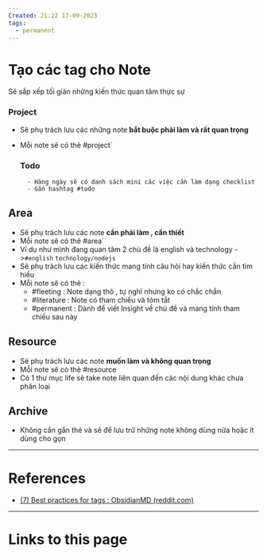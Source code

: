 ```yaml
---
Created: 21:22 17-09-2023
tags:
  - permanent
---
```


# Tạo các tag cho Note

Sẽ sắp xếp tối giản những kiến thức quan tâm thực sự
### Project
- Sẽ phụ trách lưu các những note **bắt buộc phải làm và rất quan trọng** 
- Mỗi note sẽ có thẻ #project`

	 ### Todo
		- Hàng ngày sẽ có danh sách mini các việc cần làm dạng checklist
		- Gắn hashtag #todo 

## Area
- Sẽ phụ trách lưu các note **cần phải làm , cần thiết**
- Mỗi note sẽ có thẻ #area`
- Ví dụ như mình đang quan tâm 2 chủ  đề là english và technology ->`#english` `technology/nodejs`
- Sẽ phụ trách lưu các kiến thức mang tính câu hỏi hay kiến thức cần tìm hiểu 
- Mỗi note sẽ có thẻ :
	- #fleeting : Note dạng thô , tự nghĩ nhưng ko có chắc chắn
	- #literature : Note có tham chiếu và tóm tắt 
	- #permanent : Dành để viết Insight về chủ đề và mang tính tham chiếu sau này

## Resource 
- Sẽ phụ trách lưu các note **muốn làm và không quan trọng**
- Mỗi note sẽ có thẻ #resource
- Có 1 thư mục life sẽ take note liên quan đến các nội dung khác chưa phân loại

## Archive 
- Không cần gắn thẻ và sẽ để lưu trữ những note không dùng nữa hoặc ít dùng cho gọn
--- 
# References

- [(7) Best practices for tags : ObsidianMD (reddit.com)](https://www.reddit.com/r/ObsidianMD/com-ments/116dkz1/best_practices_for_tags/)

--- 
# Links to this page


